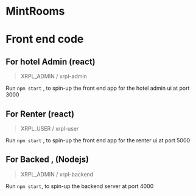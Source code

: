 # MintRooms

# Front end code 

## For hotel Admin (react)
> XRPL_ADMIN / xrpl-admin

Run `npm start` , to spin-up the front end app for the hotel admin ui at port 3000

## For Renter (react)
> XRPL_USER / xrpl-user
 
Run `npm start` , to spin-up the front end app for the renter ui at port 5000

## For Backed , (Nodejs)

> XRPL_ADMIN / xrpl-backend

Run `npm start`, to spin-up the backend server at port 4000
